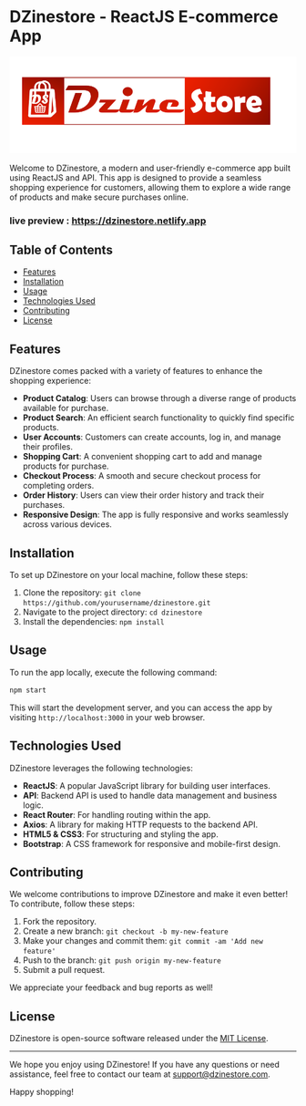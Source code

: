 # DZinestore - ReactJS E-commerce App

![DZinestore Logo](./public/logo.png)

Welcome to DZinestore, a modern and user-friendly e-commerce app built using ReactJS and API. This app is designed to provide a seamless shopping experience for customers, allowing them to explore a wide range of products and make secure purchases online.
### live preview : https://dzinestore.netlify.app

## Table of Contents

- [Features](#features)
- [Installation](#installation)
- [Usage](#usage)
- [Technologies Used](#technologies-used)
- [Contributing](#contributing)
- [License](#license)

## Features

DZinestore comes packed with a variety of features to enhance the shopping experience:

- **Product Catalog**: Users can browse through a diverse range of products available for purchase.
- **Product Search**: An efficient search functionality to quickly find specific products.
- **User Accounts**: Customers can create accounts, log in, and manage their profiles.
- **Shopping Cart**: A convenient shopping cart to add and manage products for purchase.
- **Checkout Process**: A smooth and secure checkout process for completing orders.
- **Order History**: Users can view their order history and track their purchases.
- **Responsive Design**: The app is fully responsive and works seamlessly across various devices.

## Installation

To set up DZinestore on your local machine, follow these steps:

1. Clone the repository: `git clone https://github.com/yourusername/dzinestore.git`
2. Navigate to the project directory: `cd dzinestore`
3. Install the dependencies: `npm install`

## Usage

To run the app locally, execute the following command:

```bash
npm start
```

This will start the development server, and you can access the app by visiting `http://localhost:3000` in your web browser.

## Technologies Used

DZinestore leverages the following technologies:

- **ReactJS**: A popular JavaScript library for building user interfaces.
- **API**: Backend API is used to handle data management and business logic.
- **React Router**: For handling routing within the app.
- **Axios**: A library for making HTTP requests to the backend API.
- **HTML5 & CSS3**: For structuring and styling the app.
- **Bootstrap**: A CSS framework for responsive and mobile-first design.

## Contributing

We welcome contributions to improve DZinestore and make it even better! To contribute, follow these steps:

1. Fork the repository.
2. Create a new branch: `git checkout -b my-new-feature`
3. Make your changes and commit them: `git commit -am 'Add new feature'`
4. Push to the branch: `git push origin my-new-feature`
5. Submit a pull request.

We appreciate your feedback and bug reports as well!

## License

DZinestore is open-source software released under the [MIT License](./LICENSE).

---

We hope you enjoy using DZinestore! If you have any questions or need assistance, feel free to contact our team at support@dzinestore.com.

Happy shopping!
